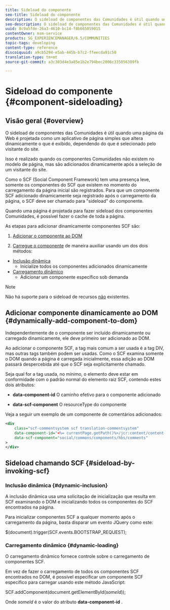 ```yaml
---
title: Sideload do componente
seo-title: Sideload do componente
description: O sideload de componentes das Comunidades é útil quando uma página da Web é projetada como um aplicativo de página simples que altera dinamicamente o que é exibido, dependendo do que é selecionado pelo visitante do site
seo-description: O sideload de componentes das Comunidades é útil quando uma página da Web é projetada como um aplicativo de página simples que altera dinamicamente o que é exibido, dependendo do que é selecionado pelo visitante do site
uuid: 8c9a5fde-26a3-4610-bc14-f8b665059015
contentOwner: msm-service
products: SG_EXPERIENCEMANAGER/6.5/COMMUNITIES
topic-tags: developing
content-type: reference
discoiquuid: a9cb5294-e5ab-445b-b7c2-ffeecda91c50
translation-type: tm+mt
source-git-commit: a3c303d4e3a85e1b2e794bec2006c335056309fb

---
```



# Sideload do componente {#component-sideloading}

## Visão geral {#overview}

O sideload de componentes das Comunidades é útil quando uma página da Web é projetada como um aplicativo de página simples que altera dinamicamente o que é exibido, dependendo do que é selecionado pelo visitante do site.

Isso é realizado quando os componentes Comunidades não existem no modelo de página, mas são adicionados dinamicamente após a seleção de um visitante do site.

Como o SCF (Social Component Framework) tem uma presença leve, somente os componentes do SCF que existem no momento do carregamento da página inicial são registrados. Para que um componente SCF adicionado dinamicamente seja registrado após o carregamento da página, o SCF deve ser chamado para &quot;sideload&quot; do componente.

Quando uma página é projetada para fazer sideload dos componentes Comunidades, é possível fazer o cache de toda a página.

As etapas para adicionar dinamicamente componentes SCF são:

1. [Adicionar o componente ao DOM](#dynamically-add-component-to-dom)

1. [Carregue o componente](#sideload-by-invoking-scf) de maneira auxiliar usando um dos dois métodos:

* [Inclusão dinâmica](#dynamic-inclusion)
   * Inicialize todos os componentes adicionados dinamicamente
* [Carregamento dinâmico](#dynamic-loading)
   * Adicionar um componente específico sob demanda

>[!NOTE]
>
>Não há suporte para o sideload de recursos [não](scf.md#add-or-include-a-communities-component) existentes.

## Adicionar componente dinamicamente ao DOM {#dynamically-add-component-to-dom}

Independentemente de o componente ser incluído dinamicamente ou carregado dinamicamente, ele deve primeiro ser adicionado ao DOM.

Ao adicionar o componente SCF, a tag mais comum a ser usada é a tag DIV, mas outras tags também podem ser usadas. Como o SCF examina somente o DOM quando a página é carregada inicialmente, essa adição ao DOM passará despercebida até que o SCF seja explicitamente chamado.

Seja qual for a tag usada, no mínimo, o elemento deve estar em conformidade com o padrão normal do elemento raiz SCF, contendo estes dois atributos:

* **data-component-id** O caminho efetivo para o componente adicionado

* **data-scf-component** O resourceType do componente

Veja a seguir um exemplo de um componente de comentários adicionados:

```xml
<div
    class="scf-commentsystem scf translation-commentsystem"
    data-component-id="<%= currentPage.getPath()%>/jcr:content/content-left/comments"
    data-scf-component="social/commons/components/hbs/comments"
>
</div>
```

## Sideload chamando SCF {#sideload-by-invoking-scf}

### Inclusão dinâmica {#dynamic-inclusion}

A inclusão dinâmica usa uma solicitação de inicialização que resulta em SCF examinando o DOM e inicializando todos os componentes do SCF encontrados na página.

Para inicializar componentes SCF a qualquer momento após o carregamento da página, basta disparar um evento JQuery como este:

$(document).trigger(SCF.events.BOOTSTRAP_REQUEST);

### Carregamento dinâmico {#dynamic-loading}

O carregamento dinâmico fornece controle sobre o carregamento de componentes SCF.

Em vez de fazer o carregamento de todos os componentes SCF encontrados no DOM, é possível especificar um componente SCF específico para carregar usando este método JavaScript:

SCF.addComponent(document.getElementById(*someId*));

Onde *someId* é o valor do atributo **data-component-id** .
